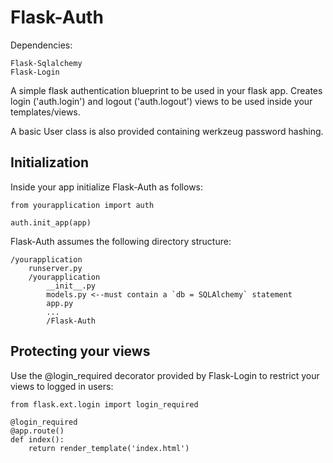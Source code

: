 # Flask-Auth

Dependencies:
```
Flask-Sqlalchemy
Flask-Login
```

A simple flask authentication blueprint to be used in your flask app.
Creates login ('auth.login') and logout ('auth.logout') views to be used inside your templates/views.

A basic User class is also provided containing werkzeug password hashing.


## Initialization

Inside your app initialize Flask-Auth as follows:

```
from yourapplication import auth

auth.init_app(app)
```

Flask-Auth assumes the following directory structure:

```
/yourapplication
    runserver.py
    /yourapplication
        __init__.py
        models.py <--must contain a `db = SQLAlchemy` statement
        app.py
        ...
        /Flask-Auth
```

## Protecting your views
Use the @login_required decorator provided by Flask-Login to restrict your views to logged in users:
```
from flask.ext.login import login_required

@login_required
@app.route()
def index():
    return render_template('index.html')
```
